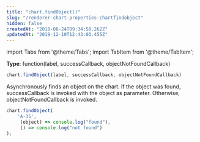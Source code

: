 ```yaml
---
title: "chart.findObject()"
slug: "/renderer-chart-properties-chartfindobject"
hidden: false
createdAt: "2018-08-24T09:34:58.262Z"
updatedAt: "2019-12-10T12:43:03.455Z"
---
```


import Tabs from '@theme/Tabs';
import TabItem from '@theme/TabItem';

**Type**: function(label, successCallback, objectNotFoundCallback)  

```javascript
chart.findObject(label, successCallback, objectNotFoundCallback)
```

Asynchronously finds an object on the chart. If the object was found, successCallback is invoked with the object as parameter. Otherwise, objectNotFoundCallback is invoked.

```javascript
chart.findObject(
    'A-35',
     (object) => console.log("found"),
     () => console.log("not found")
);
```
